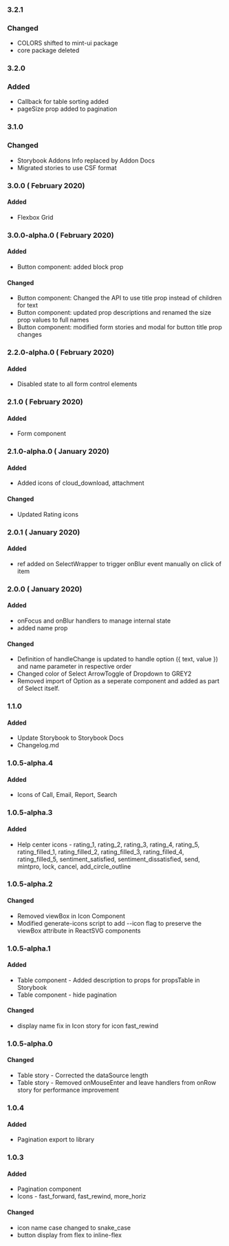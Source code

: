 ### 3.2.1
### Changed
- COLORS shifted to mint-ui package
- core package deleted

### 3.2.0
### Added
- Callback for table sorting added
- pageSize prop added to pagination

### 3.1.0
### Changed
- Storybook Addons Info replaced by Addon Docs
- Migrated stories to use CSF format

### 3.0.0 ( February 2020)
#### Added
- Flexbox Grid

### 3.0.0-alpha.0 ( February 2020)
#### Added
- Button component: added block prop

#### Changed
- Button component: Changed the API to use title prop instead of children for text
- Button component: updated prop descriptions and renamed the size prop values to full names
- Button component: modified form stories and modal for button title prop changes

### 2.2.0-alpha.0 ( February 2020)
#### Added
- Disabled state to all form control elements

### 2.1.0 ( February 2020)

#### Added 
- Form component

### 2.1.0-alpha.0 ( January 2020)

#### Added
- Added icons of cloud_download, attachment

#### Changed
- Updated Rating icons

### 2.0.1 ( January 2020)

#### Added
- ref added on SelectWrapper to trigger onBlur event manually on click of item

### 2.0.0 ( January 2020)

#### Added
- onFocus and onBlur handlers to manage internal state
- added name prop

#### Changed
- Definition of handleChange is updated to handle option ({ text, value }) and name parameter in respective order
- Changed color of Select ArrowToggle of Dropdown to GREY2
- Removed import of Option as a seperate component and added as part of Select itself.

### 1.1.0

#### Added

- Update Storybook to Storybook Docs
- Changelog.md

### 1.0.5-alpha.4

#### Added
- Icons of Call, Email, Report, Search

### 1.0.5-alpha.3


#### Added 
- Help center icons - rating_1, rating_2, rating_3, rating_4, rating_5, rating_filled_1, rating_filled_2, rating_filled_3, rating_filled_4, rating_filled_5, sentiment_satisfied, sentiment_dissatisfied, send, mintpro, lock, cancel, add_circle_outline
  

### 1.0.5-alpha.2

#### Changed
- Removed viewBox in Icon Component
- Modified generate-icons script to add --icon flag to preserve the viewBox attribute in ReactSVG components


### 1.0.5-alpha.1

#### Added
- Table component - Added description to props for propsTable in Storybook
- Table component - hide pagination

#### Changed
- display name fix in Icon story for icon fast_rewind

### 1.0.5-alpha.0

#### Changed
- Table story - Corrected the dataSource length
- Table story - Removed onMouseEnter and leave handlers from onRow story for performance improvement

### 1.0.4

#### Added 
- Pagination export to library


### 1.0.3

#### Added
- Pagination component
- Icons - fast_forward, fast_rewind, more_horiz

#### Changed
- icon name case changed to snake_case
- button display from flex to inline-flex
